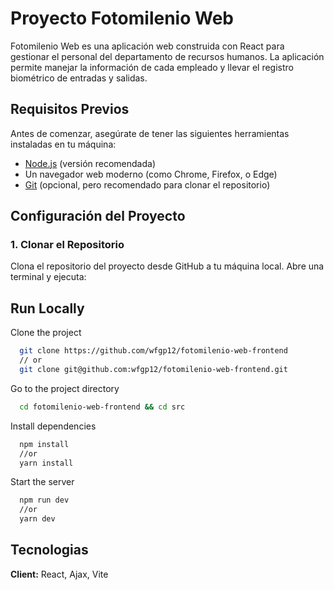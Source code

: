 # Proyecto Fotomilenio Web

Fotomilenio Web es una aplicación web construida con React para gestionar el personal del departamento de recursos humanos. La aplicación permite manejar la información de cada empleado y llevar el registro biométrico de entradas y salidas.

## Requisitos Previos

Antes de comenzar, asegúrate de tener las siguientes herramientas instaladas en tu máquina:

- [Node.js](https://nodejs.org/) (versión recomendada)
- Un navegador web moderno (como Chrome, Firefox, o Edge)
- [Git](https://git-scm.com/) (opcional, pero recomendado para clonar el repositorio)

## Configuración del Proyecto

### 1. Clonar el Repositorio

Clona el repositorio del proyecto desde GitHub a tu máquina local. Abre una terminal y ejecuta:

## Run Locally

Clone the project

```bash
  git clone https://github.com/wfgp12/fotomilenio-web-frontend
  // or
  git clone git@github.com:wfgp12/fotomilenio-web-frontend.git
```

Go to the project directory

```bash
  cd fotomilenio-web-frontend && cd src
```

Install dependencies

```bash
  npm install
  //or
  yarn install
```

Start the server

```bash
  npm run dev
  //or
  yarn dev
```

## Tecnologias

**Client:** React, Ajax, Vite

